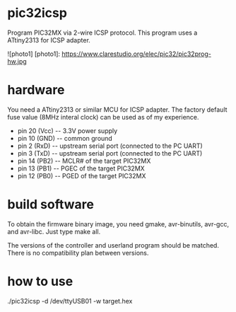 # pic32icsp

Program PIC32MX via 2-wire ICSP protocol.
This program uses a ATtiny2313 for ICSP adapter.

![photo1]
[photo1]: https://www.clarestudio.org/elec/pic32/pic32prog-hw.jpg

# hardware

You need a ATtiny2313 or similar MCU for ICSP adapter.
The factory default fuse value (8MHz interal clock) can be used as of my experience.

* pin 20 (Vcc) -- 3.3V power supply
* pin 10 (GND) -- common ground
* pin 2 (RxD) -- upstream serial port (connected to the PC UART)
* pin 3 (TxD) -- upstream serial port (connected to the PC UART)
* pin 14 (PB2) -- MCLR# of the target PIC32MX
* pin 13 (PB1) -- PGEC of the target PIC32MX
* pin 12 (PB0) -- PGED of the target PIC32MX

# build software

To obtain the firmware binary image, you need gmake, avr-binutils, avr-gcc, and avr-libc.
Just type make all.

The versions of the controller and userland program should be matched.
There is no compatibility plan between versions.

# how to use

./pic32icsp -d /dev/ttyUSB01 -w target.hex
